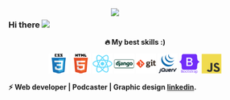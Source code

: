 <img align='right' src='http://cdn.lowgif.com/full/f51d663d84c0613e-.gif' width='300"'>

### Hi there <img src="https://media.giphy.com/media/hvRJCLFzcasrR4ia7z/giphy.gif" width="25px">
<p align="center" "> 
 <strong>             
   🔥 My best skills :)
</p>
  <p align="center"> 
  
  <img src="https://github.com/devicons/devicon/blob/master/icons/css3/css3-original-wordmark.svg" alt="javascript" width="40" height="40" />
  <img src="https://github.com/devicons/devicon/blob/master/icons/html5/html5-original-wordmark.svg" alt="javascript" width="40" height="40" />
  <img src="https://raw.githubusercontent.com/devicons/devicon/master/icons/react/react-original.svg" alt="react" width="40" height="40"/>
  <img src="https://github.com/devicons/devicon/blob/master/icons/django/django-line.svg" alt="docker" width="40" height="40" />
  <img src="https://github.com/devicons/devicon/blob/master/icons/git/git-original-wordmark.svg" alt="postgresql" width="40" height="40" />
  <img src="https://github.com/devicons/devicon/blob/master/icons/jquery/jquery-original-wordmark.svg" alt="postgresql" width="40" height="40" /> 
  <img src="https://github.com/devicons/devicon/blob/master/icons/bootstrap/bootstrap-plain-wordmark.svg" alt="csharp" width="40" height="40" />
  <img src="https://github.com/devicons/devicon/blob/master/icons/javascript/javascript-original.svg" alt="postgresql" width="40" height="40" />
  
   
  ⚡️ Web developer | Podcaster | Graphic design [linkedin](https://www.linkedin.com/in/mehran-asadi-7289061b7/).

</p>







